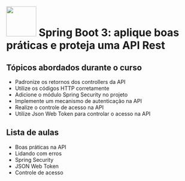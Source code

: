 <h1>
  <img src="https://www.alura.com.br/assets/api/cursos/spring-boot-aplique-boas-praticas-proteja-api-rest.svg" height="80" width="80">
  Spring Boot 3: aplique boas práticas e proteja uma API Rest
  </br>
</h1>

## Tópicos abordados durante o curso

* Padronize os retornos dos controllers da API
* Utilize os códigos HTTP corretamente
* Adicione o módulo Spring Security no projeto
* Implemente um mecanismo de autenticação na API
* Realize o controle de acesso na API
* Utilize Json Web Token para controlar o acesso na API

## Lista de aulas

* Boas práticas na API
* Lidando com erros
* Spring Security
* JSON Web Token
* Controle de acesso
